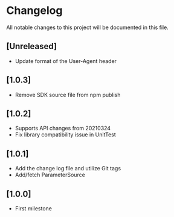 # Changelog
All notable changes to this project will be documented in this file.

## [Unreleased]

- Update format of the User-Agent header

## [1.0.3]

- Remove SDK source file from npm publish

## [1.0.2]

- Supports API changes from 20210324
- Fix library compatibility issue in UnitTest

## [1.0.1]

- Add the change log file and utilize Git tags
- Add/fetch ParameterSource 

## [1.0.0]

- First milestone
